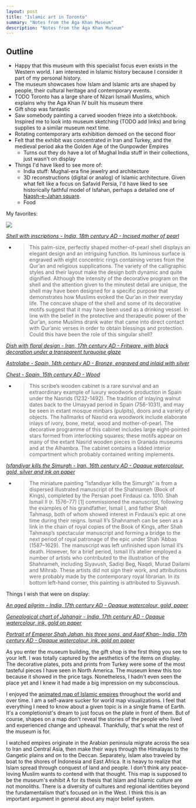 ```yaml
---
layout: post
title: "Islamic art in Toronto"
summary: "Notes from the Aga Khan Museum"
description: "Notes from the Aga Khan Museum"
---
```


## Outline

* Happy that this museum with this specialist focus even exists in the Western world. I am interested in Islamic history because I consider it part of my personal history.
* The museum showcases how Islam and Islamic arts are shaped by people, their cultural heritage and contemporary events.
* TODO Toronto has a large share of Nizari Ismaili Muslims, which explains why the Aga Khan IV built his museum there
* Gift shop was fantastic
* Saw somebody painting a carved wooden frieze into a sketchbook. Inspired me to look into museum sketching (TODO add links) and bring supplies to a similar museum next time.
* Rotating contemporary arts exhibition demoed on the second floor
* Felt that the exhibit was concentrated in Iran and Turkey, and the medieval period aka the Golden Age of the Gunpowder Empires
    - Turns out they do have a lot of Mughal India stuff in their collections, just wasn't on display
* Things I'd have liked to see more of:
    - India stuff: Mughal-era fine jewelry and architecture
    - 3D reconstructions (digital or analog) of Islamic architecture. Given what felt like a focus on Safavid Persia, I'd have liked to see historically faithful model of Isfahan, perhaps a detailed one of [Naqsh-e-Jahan square](https://en.wikipedia.org/wiki/Naqsh-e_Jahan_Square).
    - Food

My favorites:

![](https://dirtychai.net/images/luxury_AKM665_shell_inscriptions_2000.jpg)

[_Shell with inscriptions - India, 18th century AD - Incised mother of pearl_](https://collections.agakhanmuseum.org/collection/artifact/shell-inscriptions-akm665)
- > This palm-size, perfectly shaped mother-of-pearl shell displays an elegant design and an intriguing function. Its luminous surface is engraved with eight concentric rings containing verses from the Qur’an and religious supplications. The variety of the calligraphic styles and their layout make the design both dynamic and quite dignified. Although the intensity of the decorative program on the shell and the attention given to the minutest detail are unique, the shell may have been designed for a specific purpose that demonstrates how Muslims evoked the Qur’an in their everyday life. The concave shape of the shell and some of its decorative motifs suggest that it may have been used as a drinking vessel. In line with the belief in the protective and therapeutic power of the Qur’an, some Muslims drank water that came into direct contact with Qur’anic verses in order to obtain blessings and protection. Could this have been the role of this singular shell?

[_Dish with floral design - Iran, 17th century AD - Fritware, with black decoration under a transparent turquoise glaze_](https://collections.agakhanmuseum.org/collection/artifact/dish-with-floral-design-akm849)

[_Astrolabe - Spain, 14th century AD - Bronze, engraved and inlaid with silver_](https://collections.agakhanmuseum.org/collection/artifact/planispheric-astrolabe-akm611)

[_Chest - Spain, 15th century AD - Wood_](https://collections.agakhanmuseum.org/collection/artifact/chest-akm634)
- >This scribe’s wooden cabinet is a rare survival and an extraordinary example of luxury woodwork production in Spain under the Nasrids (1232-1492). The tradition of inlaying walnut dates back to the Umayyad period in Spain (756-1031), and may be seen in extant mosque minbars (pulpits), doors and a variety of objects. The hallmarks of Nasrid era woodwork include elaborate inlays of ivory, bone, metal, wood and mother-of-pearl. The decorative programme of this cabinet includes large eight-pointed stars formed from interlocking squares; these motifs appear on many of the extant Nasrid wooden pieces in Granada museums and at the Alhambra. The cabinet contains a lidded interior compartment which probably contained writing implements.

[_Isfandiyar kills the Simurgh - Iran, 16th century AD - Opaque watercolour, gold, silver and ink on paper_](https://collections.agakhanmuseum.org/collection/artifact/isfandiyar-kills-the-simurgh-akm103)
- >The miniature painting “Isfandiyar kills the Simurgh” is from a dispersed illustrated manuscript of the Shahnameh (Book of Kings), completed by the Persian poet Firdausi ca. 1010. Shah Ismail II (r. 1576–77) [1] commissioned the manuscript, following the examples of his grandfather, Ismail I, and father Shah Tahmasp, both of whom showed interest in Firdausi’s epic at one time during their reigns. Ismail II’s Shahnameh can be seen as a link in the chain of royal copies of the Book of Kings, after Shah Tahmasp’s spectacular manuscript and forming a bridge to the next period of royal patronage of the epic under Shah ‘Abbas (1587–1629). The manuscript was left unfinished upon Ismail II’s death. However, for a brief period, Ismail II’s atelier employed a number of artists who contributed to the illustration of the Shahnameh, including Siyavush, Sadiqi Beg, Naqdi, Murad Dailami and Mihrab. These artists did not sign their work, and attributions were probably made by the contemporary royal librarian. In its bottom left-hand corner, this painting is attributed to Siyavush.

Things I wish that were on display:

[_An aged pilgrim - India, 17th century AD - Opaque watercolour, gold, paper_](https://collections.agakhanmuseum.org/collection/artifact/aged-pilgrim-akm152)

[_Genealogical chart of Jahangir - India, 17th century AD - Opaque watercolour, ink, gold on paper_](https://collections.agakhanmuseum.org/collection/artifact/genealogical-chart-jahangir-akm151)

[_Portrait of Emperor Shah Jahan, his three sons, and Asaf Khan- India, 17th century AD - Opaque watercolour, ink, gold on paper_](https://collections.agakhanmuseum.org/collection/artifact/shah-jahan-his-three-sons-and-asaf-khan-akm124)


As you enter the museum building, the gift shop is the first thing you see to your left. I was totally captured by the aesthetics of the items on display. The decorative plates, pots and prints from Turkey were some of the most tasteful pieces I have seen in North America. The museum knew this too because it showed in the price tags. Nonetheless, I hadn't even seen the place yet and I knew it had made a big impression on my subconscious.

I enjoyed the [animated map of Islamic empires](https://www.instagram.com/agakhanmuseum/p/C9NhJNDiqpt/) throughout the world and over time. I am a self-aware sucker for world map visualizations. I feel that everything I need to know about a given topic is in a single frame of Earth. It's a completionist's dream to just focus on the plate in front of them. But of course, shapes on a map don't reveal the stories of the people who lived and experienced change and upheaval. Thankfully, that's what the rest of the museum is for.

I watched empires originate in the Arabian peninsula migrate across the sea to Iran and Central Asia, then make their ways through the Himalayas to the Gangetic plains and on to the Deccan. Separately, Islam also traveled by boat to the shores of Indonesia and East Africa. It is heavy to realize that Islam spread through conquest of land and people. I don't think any peace-loving Muslim wants to contend with that thought. This map is supposed to be the museum's exhibit A for its thesis that Islam and Islamic culture are not monoliths. There is a diversity of cultures and regional identities beyond the fundamentalism that's focused on in the West. I think this is an important argument in general about any major belief system.

